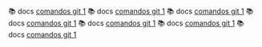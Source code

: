 📚 docs [comandos git 1](https://github.com/Abrahameb/git_h_1)
📚 docs [comandos git 1](https://github.com/Abrahameb/git_h_2)
📚 docs [comandos git 1](https://github.com/Abrahameb/git_h_3)
📚 docs [comandos git 1](https://github.com/Abrahameb/git_h_4)
📚 docs [comandos git 1](https://github.com/Abrahameb/git_h_5)
📚 docs [comandos git 1](https://github.com/Abrahameb/git_h_6)
📚 docs [comandos git 1](https://github.com/Abrahameb/git_h_7)
